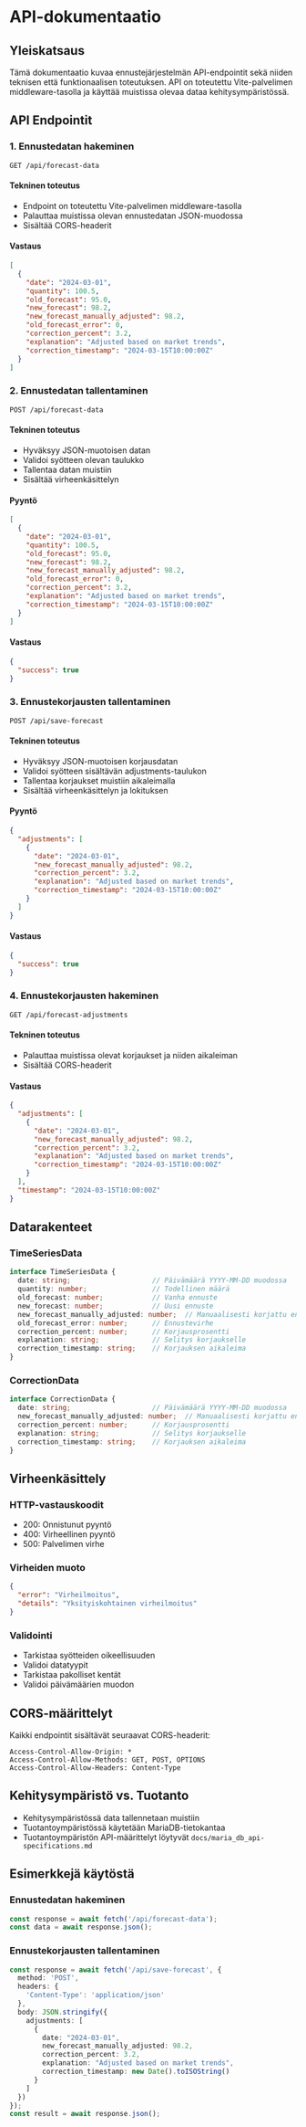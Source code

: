 # API-dokumentaatio

## Yleiskatsaus

Tämä dokumentaatio kuvaa ennustejärjestelmän API-endpointit sekä niiden teknisen että funktionaalisen toteutuksen. API on toteutettu Vite-palvelimen middleware-tasolla ja käyttää muistissa olevaa dataa kehitysympäristössä.

## API Endpointit

### 1. Ennustedatan hakeminen
```http
GET /api/forecast-data
```

#### Tekninen toteutus
- Endpoint on toteutettu Vite-palvelimen middleware-tasolla
- Palauttaa muistissa olevan ennustedatan JSON-muodossa
- Sisältää CORS-headerit

#### Vastaus
```json
[
  {
    "date": "2024-03-01",
    "quantity": 100.5,
    "old_forecast": 95.0,
    "new_forecast": 98.2,
    "new_forecast_manually_adjusted": 98.2,
    "old_forecast_error": 0,
    "correction_percent": 3.2,
    "explanation": "Adjusted based on market trends",
    "correction_timestamp": "2024-03-15T10:00:00Z"
  }
]
```

### 2. Ennustedatan tallentaminen
```http
POST /api/forecast-data
```

#### Tekninen toteutus
- Hyväksyy JSON-muotoisen datan
- Validoi syötteen olevan taulukko
- Tallentaa datan muistiin
- Sisältää virheenkäsittelyn

#### Pyyntö
```json
[
  {
    "date": "2024-03-01",
    "quantity": 100.5,
    "old_forecast": 95.0,
    "new_forecast": 98.2,
    "new_forecast_manually_adjusted": 98.2,
    "old_forecast_error": 0,
    "correction_percent": 3.2,
    "explanation": "Adjusted based on market trends",
    "correction_timestamp": "2024-03-15T10:00:00Z"
  }
]
```

#### Vastaus
```json
{
  "success": true
}
```

### 3. Ennustekorjausten tallentaminen
```http
POST /api/save-forecast
```

#### Tekninen toteutus
- Hyväksyy JSON-muotoisen korjausdatan
- Validoi syötteen sisältävän adjustments-taulukon
- Tallentaa korjaukset muistiin aikaleimalla
- Sisältää virheenkäsittelyn ja lokituksen

#### Pyyntö
```json
{
  "adjustments": [
    {
      "date": "2024-03-01",
      "new_forecast_manually_adjusted": 98.2,
      "correction_percent": 3.2,
      "explanation": "Adjusted based on market trends",
      "correction_timestamp": "2024-03-15T10:00:00Z"
    }
  ]
}
```

#### Vastaus
```json
{
  "success": true
}
```

### 4. Ennustekorjausten hakeminen
```http
GET /api/forecast-adjustments
```

#### Tekninen toteutus
- Palauttaa muistissa olevat korjaukset ja niiden aikaleiman
- Sisältää CORS-headerit

#### Vastaus
```json
{
  "adjustments": [
    {
      "date": "2024-03-01",
      "new_forecast_manually_adjusted": 98.2,
      "correction_percent": 3.2,
      "explanation": "Adjusted based on market trends",
      "correction_timestamp": "2024-03-15T10:00:00Z"
    }
  ],
  "timestamp": "2024-03-15T10:00:00Z"
}
```

## Datarakenteet

### TimeSeriesData
```typescript
interface TimeSeriesData {
  date: string;                    // Päivämäärä YYYY-MM-DD muodossa
  quantity: number;                // Todellinen määrä
  old_forecast: number;            // Vanha ennuste
  new_forecast: number;            // Uusi ennuste
  new_forecast_manually_adjusted: number;  // Manuaalisesti korjattu ennuste
  old_forecast_error: number;      // Ennustevirhe
  correction_percent: number;      // Korjausprosentti
  explanation: string;             // Selitys korjaukselle
  correction_timestamp: string;    // Korjauksen aikaleima
}
```

### CorrectionData
```typescript
interface CorrectionData {
  date: string;                    // Päivämäärä YYYY-MM-DD muodossa
  new_forecast_manually_adjusted: number;  // Manuaalisesti korjattu ennuste
  correction_percent: number;      // Korjausprosentti
  explanation: string;             // Selitys korjaukselle
  correction_timestamp: string;    // Korjauksen aikaleima
}
```

## Virheenkäsittely

### HTTP-vastauskoodit
- 200: Onnistunut pyyntö
- 400: Virheellinen pyyntö
- 500: Palvelimen virhe

### Virheiden muoto
```json
{
  "error": "Virheilmoitus",
  "details": "Yksityiskohtainen virheilmoitus"
}
```

### Validointi
- Tarkistaa syötteiden oikeellisuuden
- Validoi datatyypit
- Tarkistaa pakolliset kentät
- Validoi päivämäärien muodon

## CORS-määrittelyt
Kaikki endpointit sisältävät seuraavat CORS-headerit:
```
Access-Control-Allow-Origin: *
Access-Control-Allow-Methods: GET, POST, OPTIONS
Access-Control-Allow-Headers: Content-Type
```

## Kehitysympäristö vs. Tuotanto
- Kehitysympäristössä data tallennetaan muistiin
- Tuotantoympäristössä käytetään MariaDB-tietokantaa
- Tuotantoympäristön API-määrittelyt löytyvät `docs/maria_db_api-specifications.md`

## Esimerkkejä käytöstä

### Ennustedatan hakeminen
```typescript
const response = await fetch('/api/forecast-data');
const data = await response.json();
```

### Ennustekorjausten tallentaminen
```typescript
const response = await fetch('/api/save-forecast', {
  method: 'POST',
  headers: {
    'Content-Type': 'application/json'
  },
  body: JSON.stringify({
    adjustments: [
      {
        date: "2024-03-01",
        new_forecast_manually_adjusted: 98.2,
        correction_percent: 3.2,
        explanation: "Adjusted based on market trends",
        correction_timestamp: new Date().toISOString()
      }
    ]
  })
});
const result = await response.json();
```
